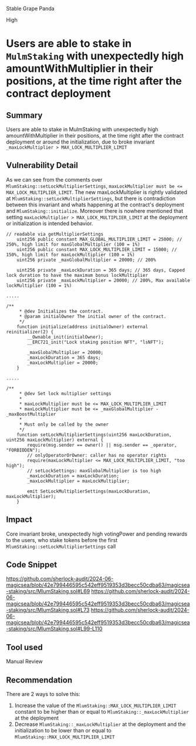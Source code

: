 Stable Grape Panda

High

# Users are able to stake in `MulmStaking` with unexpectedly high amountWithMultiplier in their positions, at the time right after the contract deployment

## Summary
Users are able to stake in MulmStaking with unexpectedly high amountWithMultiplier in their positions, at the time right after the contract deployment or around the initialization, due to broke invariant `_maxLockMultiplier > MAX_LOCK_MULTIPLIER_LIMIT`
## Vulnerability Detail
As we can see from the comments over `MlumStaking::setLockMultiplierSettings`, `maxLockMultiplier must be <= MAX_LOCK_MULTIPLIER_LIMIT`. The new maxLockMultiplier is rightly validated at `MlumStaking::setLockMultiplierSettings`, but there is contradiction between this invariant and whats happening at the contract's deployment and `MlumStaking::initialize`. Moreover there is nowhere mentioned that setting `maxLockMultiplier > MAX_LOCK_MULTIPLIER_LIMIT` at the deployment or initialization is intended behavior.

```solidity
// readable via getMultiplierSettings
    uint256 public constant MAX_GLOBAL_MULTIPLIER_LIMIT = 25000; // 250%, high limit for maxGlobalMultiplier (100 = 1%)
    uint256 public constant MAX_LOCK_MULTIPLIER_LIMIT = 15000; // 150%, high limit for maxLockMultiplier (100 = 1%)
    uint256 private _maxGlobalMultiplier = 20000; // 200%

    uint256 private _maxLockDuration = 365 days; // 365 days, Capped lock duration to have the maximum bonus lockMultiplier
    uint256 private _maxLockMultiplier = 20000; // 200%, Max available lockMultiplier (100 = 1%)

.....

/**
     * @dev Initializes the contract.
     * @param initialOwner The initial owner of the contract.
     */
    function initialize(address initialOwner) external reinitializer(2) {
        __Ownable_init(initialOwner);
        __ERC721_init("Lock staking position NFT", "lsNFT");

        _maxGlobalMultiplier = 20000;
        _maxLockDuration = 365 days;
        _maxLockMultiplier = 20000;
    }

.....

/**
     * @dev Set lock multiplier settings
     *
     * maxLockMultiplier must be <= MAX_LOCK_MULTIPLIER_LIMIT
     * maxLockMultiplier must be <= _maxGlobalMultiplier - _maxBoostMultiplier
     *
     * Must only be called by the owner
     */
    function setLockMultiplierSettings(uint256 maxLockDuration, uint256 maxLockMultiplier) external {
        require(msg.sender == owner() || msg.sender == _operator, "FORBIDDEN");
        // onlyOperatorOrOwner: caller has no operator rights
        require(maxLockMultiplier <= MAX_LOCK_MULTIPLIER_LIMIT, "too high");
        // setLockSettings: maxGlobalMultiplier is too high
        _maxLockDuration = maxLockDuration;
        _maxLockMultiplier = maxLockMultiplier;

        emit SetLockMultiplierSettings(maxLockDuration, maxLockMultiplier);
    }
```
## Impact
Core invariant broke, unexpectedly high votingPower and pending rewards to the users, who stake tokens before the first `MlumStaking::setLockMultiplierSettings` call

## Code Snippet
https://github.com/sherlock-audit/2024-06-magicsea/blob/42e799446595c542eff9519353d3becc50cdba63/magicsea-staking/src/MlumStaking.sol#L69
https://github.com/sherlock-audit/2024-06-magicsea/blob/42e799446595c542eff9519353d3becc50cdba63/magicsea-staking/src/MlumStaking.sol#L73
https://github.com/sherlock-audit/2024-06-magicsea/blob/42e799446595c542eff9519353d3becc50cdba63/magicsea-staking/src/MlumStaking.sol#L99-L110

## Tool used

Manual Review

## Recommendation
There are 2 ways to solve this:
1. Increase the value of the `MlumStaking::MAX_LOCK_MULTIPLIER_LIMIT` constant to be higher than or equal to `MlumStaking::_maxLockMultiplier` at the deployment 
2. Decrease `MlumStaking::_maxLockMultiplier` at the deployment and the initialization to be lower than or equal to `MlumStaking::MAX_LOCK_MULTIPLIER_LIMIT` 